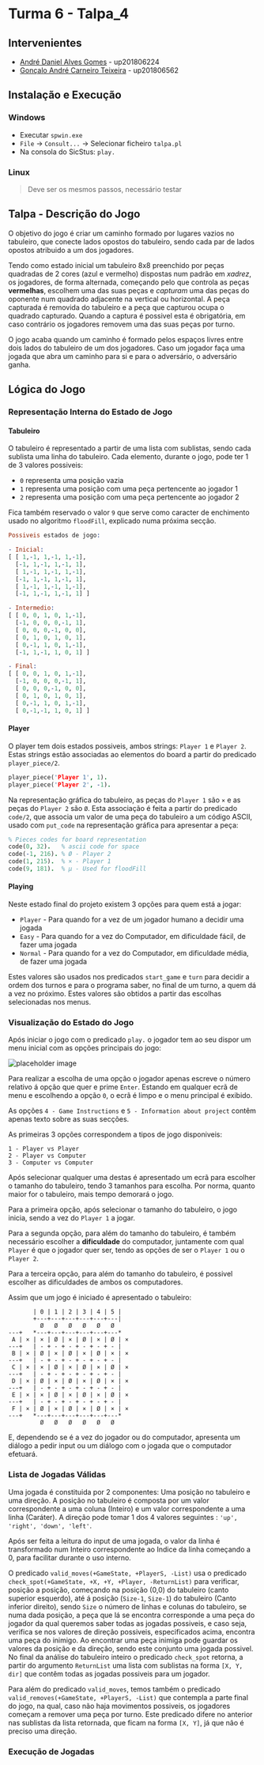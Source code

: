 # Turma 6 - Talpa_4

## Intervenientes
- [André Daniel Alves Gomes](up201806224@fe.up.pt) - up201806224
- [Gonçalo André Carneiro Teixeira](up201806562@fe.up.pt) - up201806562

## Instalação e Execução
### Windows
- Executar `spwin.exe`
- `File` -> `Consult...` -> Selecionar ficheiro `talpa.pl`
- Na consola do SicStus: `play.`
### Linux
> Deve ser os mesmos passos, necessário testar

## Talpa - Descrição do Jogo

O objetivo do jogo é criar um caminho formado por lugares vazios no tabuleiro, que conecte lados opostos do tabuleiro, sendo cada par de lados opostos atribuido a um dos jogadores. 

Tendo como estado inicial um tabuleiro 8x8 preenchido por peças quadradas de 2 cores (azul e vermelho) dispostas num padrão em *xadrez*, os jogadores, de forma alternada, começando pelo que controla as peças **vermelhas**, escolhem uma das suas peças e *capturam* uma das peças do oponente num quadrado adjacente na vertical ou horizontal. A peça capturada é removida do tabuleiro e a peça que capturou ocupa o quadrado capturado. Quando a captura é possivel esta é obrigatória, em caso contrário os jogadores removem uma das suas peças por turno.

O jogo acaba quando um caminho é formado pelos espaços livres entre dois lados do tabuleiro de um dos jogadores. Caso um jogador faça uma jogada que abra um caminho para si e para o adversário, o adversário ganha.

## Lógica do Jogo
### Representação Interna do Estado de Jogo
#### Tabuleiro
O tabuleiro é representado a partir de uma lista com sublistas, sendo cada sublista uma linha do tabuleiro. Cada elemento, durante o jogo, pode ter 1 de 3 valores possiveis:
- `0` representa uma posição vazia
- `1` representa uma posição com uma peça pertencente ao jogador 1 
- `2` representa uma posição com uma peça pertencente ao jogador 2 

Fica também reservado o valor `9` que serve como caracter de enchimento usado no algoritmo `floodFill`, explicado numa próxima secção.

```prolog
Possiveis estados de jogo:

- Inicial:
[ [ 1,-1, 1,-1, 1,-1],
  [-1, 1,-1, 1,-1, 1],
  [ 1,-1, 1,-1, 1,-1],
  [-1, 1,-1, 1,-1, 1],
  [ 1,-1, 1,-1, 1,-1],
  [-1, 1,-1, 1,-1, 1] ]

- Intermedio:
[ [ 0, 0, 1, 0, 1,-1],
  [-1, 0, 0, 0,-1, 1],
  [ 0, 0, 0,-1, 0, 0],
  [ 0, 1, 0, 1, 0, 1],
  [ 0,-1, 1, 0, 1,-1],
  [-1, 1,-1, 1, 0, 1] ]

- Final:
[ [ 0, 0, 1, 0, 1,-1],
  [-1, 0, 0, 0,-1, 1],
  [ 0, 0, 0,-1, 0, 0],
  [ 0, 1, 0, 1, 0, 1],
  [ 0,-1, 1, 0, 1,-1],
  [ 0,-1,-1, 1, 0, 1] ]

```

#### Player
O player tem dois estados possiveis, ambos strings: `Player 1` e `Player 2`.
Estas strings estão associadas ao elementos do board a partir do predicado `player_piece/2`.
```prolog
player_piece('Player 1', 1).
player_piece('Player 2', -1).
```
Na representação gráfica do tabuleiro, as peças do `Player 1` são `×` e as peças do `Player 2` são `Ø`. Esta associação é feita a partir do predicado `code/2`, que associa um valor de uma peça do tabuleiro a um código ASCII, usado com `put_code` na representação gráfica para apresentar a peça:
```prolog
% Pieces codes for board representation
code(0, 32).   % ascii code for space
code(-1, 216). % Ø - Player 2
code(1, 215).  % × - Player 1
code(9, 181).  % µ - Used for floodFill
```

#### Playing 
Neste estado final do projeto existem 3 opções para quem está a jogar:
- `Player` - Para quando for a vez de um jogador humano a decidir uma jogada
- `Easy` - Para quando for a vez do Computador, em dificuldade fácil, de fazer uma jogada
- `Normal` - Para quando for a vez do Computador, em dificuldade média, de fazer uma jogada
  
Estes valores são usados nos predicados `start_game` e `turn` para decidir a ordem dos turnos e para o programa saber, no final de um turno, a quem dá a vez no próximo. Estes valores são obtidos a partir das escolhas selecionadas nos menus.

### Visualização do Estado do Jogo

Após iniciar o jogo com o predicado `play.` o jogador tem ao seu dispor um menu inicial com as opções principais do jogo:

![placeholder image]()

Para realizar a escolha de uma opção o jogador apenas escreve o número relativo á opção que quer e prime `Enter`. Estando em qualquer ecrã de menu e escolhendo a opção `0`, o ecrã é limpo e o menu principal é exibido.

As opções `4 - Game Instructions` e `5 - Information about project` contêm apenas texto sobre as suas secções.

As primeiras 3 opções correspondem a tipos de jogo disponiveis:
```
1 - Player vs Player
2 - Player vs Computer
3 - Computer vs Computer
```
Após selecionar qualquer uma destas é apresentado um ecrã para escolher o tamanho do tabuleiro, tendo 3 tamanhos para escolha. Por norma, quanto maior for o tabuleiro, mais tempo demorará o jogo.

Para a primeira opção, após selecionar o tamanho do tabuleiro, o jogo inicia, sendo a vez do `Player 1` a jogar.

Para a segunda opção, para além do tamanho do tabuleiro,  é também necessário escolher a **dificuldade** do computador, juntamente com qual `Player` é que o jogador quer ser, tendo as opções de ser o `Player 1` ou o `Player 2`.

Para a terceira opção, para além do tamanho do tabuleiro, é possivel escolher as dificuldades de ambos os computadores.

Assim que um jogo é iniciado é apresentado o tabuleiro:
```
       | 0 | 1 | 2 | 3 | 4 | 5 |
       +---+---+---+---+---+---|
         Ø   Ø   Ø   Ø   Ø   Ø   
---+   *---+---+---+---+---+---*
 A | × | × | Ø | × | Ø | × | Ø | ×
---+   | - + - + - + - + - + - |
 B | × | Ø | × | Ø | × | Ø | × | ×
---+   | - + - + - + - + - + - |
 C | × | × | Ø | × | Ø | × | Ø | ×
---+   | - + - + - + - + - + - |
 D | × | Ø | × | Ø | × | Ø | × | ×
---+   | - + - + - + - + - + - |
 E | × | × | Ø | × | Ø | × | Ø | ×
---+   | - + - + - + - + - + - |
 F | × | Ø | × | Ø | × | Ø | × | ×
---+   *---+---+---+---+---+---*
         Ø   Ø   Ø   Ø   Ø   Ø   

```
E, dependendo se é a vez do jogador ou do computador, apresenta um diálogo a pedir input ou um diálogo com o jogada que o computador efetuará.

### Lista de Jogadas Válidas

Uma jogada é constituida por 2 componentes: Uma posição no tabuleiro e uma direção. A posição no tabuleiro é composta por um valor correspondente a uma coluna (Inteiro) e um valor correspondente a uma linha (Caráter). A direção pode tomar 1 dos 4 valores seguintes : `'up', 'right', 'down', 'left'`. 

Após ser feita a leitura do input de uma jogada, o valor da linha é transformado num Inteiro correspondente ao Indice da linha começando a 0, para facilitar durante o uso interno.

O predicado `valid_moves(+GameState, +PlayerS, -List)` usa o predicado `check_spot(+GameState, +X, +Y, +Player, -ReturnList)` para verificar, posição a posição, começando na posição (0,0) do tabuleiro (canto superior esquerdo), até á posição (`Size-1`, `Size-1`) do tabuleiro (Canto inferior direito), sendo `Size` o número de linhas e colunas do tabuleiro, se numa dada posição, a peça que lá se encontra corresponde a uma peça do jogador da qual queremos saber todas as jogadas possiveis, e caso seja, verifica se nos valores de direção possiveis, especificados acima, encontra uma peça do inimigo. Ao encontrar uma peça inimiga pode guardar os valores da posição e da direção, sendo este conjunto uma jogada possivel. No final da análise do tabuleiro inteiro o predicado `check_spot` retorna, a partir do argumento `ReturnList` uma lista com sublistas na forma `[X, Y, dir]` que contêm todas as jogadas possiveis para um jogador.

Para além do predicado `valid_moves`, temos também o predicado `valid_removes(+GameState, +PlayerS, -List)` que contempla a parte final do jogo, na qual, caso não haja movimentos possiveis, os jogadores começam a remover uma peça por turno. Este predicado difere no anterior nas sublistas da lista retornada, que ficam na forma `[X, Y]`, já que não é preciso uma direção.

### Execução de Jogadas
